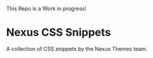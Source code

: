 This Repo is a Work in progress!

# Nexus CSS Snippets
A collection of CSS snippets by the Nexus Themes team. 
